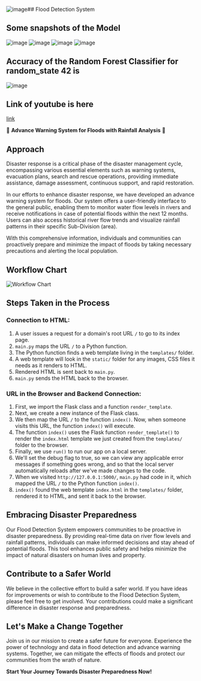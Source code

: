 ![image](https://github.com/DevJSter/Flood-Detection-System/assets/115056248/5e3f3ee8-5e49-4a79-a3d9-ccd6f61b8c2b)## Flood Detection System
## Some snapshots of the Model
![image](https://github.com/DevJSter/Flood-Detection-System/assets/115056248/93866414-0633-461d-891f-e2cca639ae21)
![image](https://github.com/DevJSter/Flood-Detection-System/assets/115056248/538ec663-b80c-4973-8547-e2d279cd5f8a)
![image](https://github.com/DevJSter/Flood-Detection-System/assets/115056248/785b9d76-42b5-4519-9c5a-3c65bc697eab)
![image](https://github.com/DevJSter/Flood-Detection-System/assets/115056248/e1257b14-ec50-46d1-a1d1-4373f2b06e14)

## Accuracy of the Random Forest Classifier for random_state 42 is 
![image](https://github.com/DevJSter/Flood-Detection-System/assets/115056248/eb903af4-bb4d-426e-a0d3-c5844bdddc82)

## Link of youtube is here
[link](https://youtu.be/JAVwMdgiC_M)

🌊 **Advance Warning System for Floods with Rainfall Analysis** 🌊

## Approach

Disaster response is a critical phase of the disaster management cycle, encompassing various essential elements such as warning systems, evacuation plans, search and rescue operations, providing immediate assistance, damage assessment, continuous support, and rapid restoration.

In our efforts to enhance disaster response, we have developed an advance warning system for floods. Our system offers a user-friendly interface to the general public, enabling them to monitor water flow levels in rivers and receive notifications in case of potential floods within the next 12 months. Users can also access historical river flow trends and visualize rainfall patterns in their specific Sub-Division (area).

With this comprehensive information, individuals and communities can proactively prepare and minimize the impact of floods by taking necessary precautions and alerting the local population.

## Workflow Chart

![Workflow Chart](https://user-images.githubusercontent.com/115056248/235299489-ef8891a9-d8d0-4635-b2d8-d262645a10f4.jpg)

## Steps Taken in the Process

### Connection to HTML:

1. A user issues a request for a domain's root URL `/` to go to its index page.
2. `main.py` maps the URL `/` to a Python function.
3. The Python function finds a web template living in the `templates/` folder.
4. A web template will look in the `static/` folder for any images, CSS files it needs as it renders to HTML.
5. Rendered HTML is sent back to `main.py`.
6. `main.py` sends the HTML back to the browser.

### URL in the Browser and Backend Connection:

1. First, we import the Flask class and a function `render_template`.
2. Next, we create a new instance of the Flask class.
3. We then map the URL `/` to the function `index()`. Now, when someone visits this URL, the function `index()` will execute.
4. The function `index()` uses the Flask function `render_template()` to render the `index.html` template we just created from the `templates/` folder to the browser.
5. Finally, we use `run()` to run our app on a local server.
6. We'll set the debug flag to true, so we can view any applicable error messages if something goes wrong, and so that the local server automatically reloads after we've made changes to the code.
7. When we visited `http://127.0.0.1:5000/`, `main.py` had code in it, which mapped the URL `/` to the Python function `index()`.
8. `index()` found the web template `index.html` in the `templates/` folder, rendered it to HTML, and sent it back to the browser.

## Embracing Disaster Preparedness

Our Flood Detection System empowers communities to be proactive in disaster preparedness. By providing real-time data on river flow levels and rainfall patterns, individuals can make informed decisions and stay ahead of potential floods. This tool enhances public safety and helps minimize the impact of natural disasters on human lives and property.

## Contribute to a Safer World

We believe in the collective effort to build a safer world. If you have ideas for improvements or wish to contribute to the Flood Detection System, please feel free to get involved. Your contributions could make a significant difference in disaster response and preparedness.

## Let's Make a Change Together

Join us in our mission to create a safer future for everyone. Experience the power of technology and data in flood detection and advance warning systems. Together, we can mitigate the effects of floods and protect our communities from the wrath of nature.

**Start Your Journey Towards Disaster Preparedness Now!**

